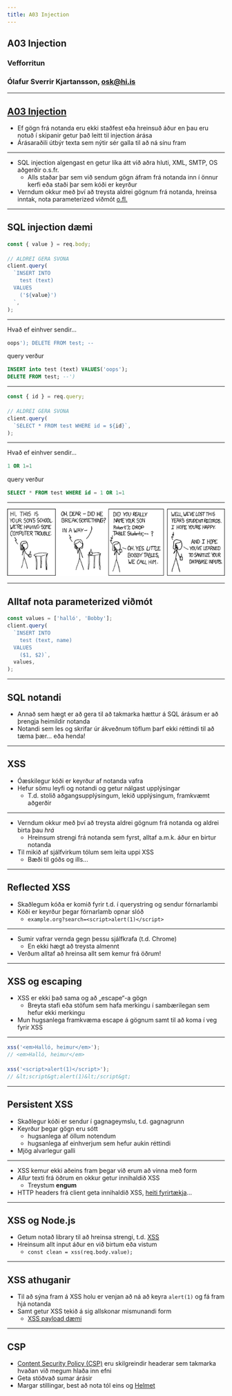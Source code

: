 ```yaml
---
title: A03 Injection
---
```


## A03 Injection

### Vefforritun

### Ólafur Sverrir Kjartansson, [osk@hi.is](mailto:osk@hi.is)

---

## [A03 Injection](https://owasp.org/Top10/A03_2021-Injection/)

* Ef gögn frá notanda eru ekki staðfest eða hreinsuð áður en þau eru notuð í skipanir getur það leitt til injection árása
* Árásaraðili útbýr texta sem nýtir sér galla til að ná sínu fram

***

* SQL injection algengast en getur líka átt við aðra hluti, XML, SMTP, OS aðgerðir o.s.fr.
  * Alls staðar þar sem við sendum gögn áfram frá notanda inn í önnur kerfi eða staði þar sem kóði er keyrður
* Verndum okkur með því að treysta aldrei gögnum frá notanda, hreinsa inntak, nota parameterized viðmót [o.fl.](https://owasp.org/Top10/A03_2021-Injection/#how-to-prevent)

***

## SQL injection dæmi

<!-- eslint-disable no-undef -->

```javascript
const { value } = req.body;

// ALDREI GERA SVONA
client.query(
  `INSERT INTO
    test (text)
  VALUES
    ('${value}')
  `,
);
```

***

Hvað ef einhver sendir...

```sql
oops'); DELETE FROM test; --
```

query verður

```sql
INSERT into test (text) VALUES('oops');
DELETE FROM test; --')
```

***

<!-- eslint-disable no-undef -->

```javascript
const { id } = req.query;

// ALDREI GERA SVONA
client.query(
  `SELECT * FROM test WHERE id = ${id}`,
);
```

***

Hvað ef einhver sendir...

```sql
1 OR 1=1
```

query verður

```sql
SELECT * FROM test WHERE id = 1 OR 1=1
```

***

![Bobby tables](img/exploits_of_a_mom.png)

***

## __Alltaf nota parameterized viðmót__

<!-- eslint-disable no-undef -->

```javascript
const values = ['halló', 'Bobby'];
client.query(
  `INSERT INTO
    test (text, name)
  VALUES
    ($1, $2)`,
  values,
);
```

***

## SQL notandi

* Annað sem hægt er að gera til að takmarka hættur á SQL árásum er að þrengja heimildir notanda
* Notandi sem les og skrifar úr ákveðnum töflum þarf ekki réttindi til að tæma þær... eða henda!

---

## XSS

* Óæskilegur kóði er keyrður af notanda vafra
* Hefur sömu leyfi og notandi og getur nálgast upplýsingar
  * T.d. stolið aðgangsupplýsingum, lekið upplýsingum, framkvæmt aðgerðir

***

* Verndum okkur með því að treysta aldrei gögnum frá notanda og aldrei birta þau _hrá_
  * Hreinsum strengi frá notanda sem fyrst, alltaf a.m.k. áður en birtur notanda
* Til mikið af sjálfvirkum tólum sem leita uppi XSS
  * Bæði til góðs og ills...

***

## Reflected XSS

* Skaðlegum kóða er komið fyrir t.d. í querystring og sendur fórnarlambi
* Kóði er keyrður þegar fórnarlamb opnar slóð
  * `example.org?search=<script>alert(1)</script>`

***

* Sumir vafrar vernda gegn þessu sjálfkrafa (t.d. Chrome)
  * En ekki hægt að treysta almennt
* Verðum alltaf að hreinsa allt sem kemur frá öðrum!

***

## XSS og escaping

* XSS er ekki það sama og að „escape“-a gögn
  * Breyta stafi eða stöfum sem hafa merkingu í sambærilegan sem hefur ekki merkingu
* Mun hugsanlega framkvæma escape á gögnum samt til að koma í veg fyrir XSS

***

<!-- eslint-disable no-undef -->

```javascript
xss('<em>Halló, heimur</em>');
// <em>Halló, heimur</em>

xss('<script>alert(1)</script>');
// &lt;script&gt;alert(1)&lt;/script&gt;
```

***

## Persistent XSS

* Skaðlegur kóði er sendur í gagnageymslu, t.d. gagnagrunn
* Keyrður þegar gögn eru sótt
  * hugsanlega af öllum notendum
  * hugsanlega af einhverjum sem hefur aukin réttindi
* Mjög alvarlegur galli

***

* XSS kemur ekki aðeins fram þegar við erum að vinna með form
* _Allur_ texti frá öðrum en okkur getur innihaldið XSS
  * Treystum **engum**
* HTTP headers frá client geta innihaldið XSS, [heiti fyrirtækja](https://boingboing.net/2020/11/09/uk-company-script-srchttps-mjt-xss-ht-ltd-told-to-change-its-name.html)...

***

## XSS og Node.js

* Getum notað library til að hreinsa strengi, t.d. [XSS](https://github.com/leizongmin/js-xss)
* Hreinsum allt input áður en við birtum eða vistum
  * `const clean = xss(req.body.value);`

***

## XSS athuganir

* Til að sýna fram á XSS holu er venjan að ná að keyra `alert(1)` og fá fram hjá notanda
* Samt getur XSS tekið á sig allskonar mismunandi form
  * [XSS payload dæmi](https://github.com/swisskyrepo/PayloadsAllTheThings/tree/master/XSS%20Injection#common-payloads)

---

## CSP

* [Content Security Policy (CSP)](https://developer.mozilla.org/en-US/docs/Web/HTTP/CSP) eru skilgreindir headerar sem takmarka hvaðan við megum hlaða inn efni
* Geta stöðvað sumar árásir
* Margar stillingar, best að nota tól eins og [Helmet](https://github.com/helmetjs/helmet)
